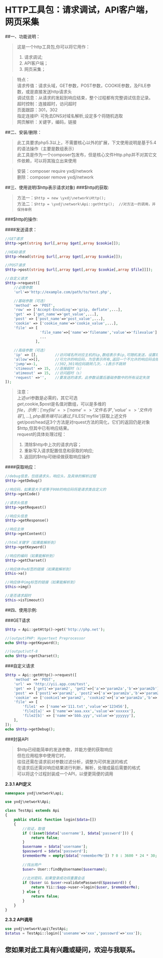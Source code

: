 

HTTP工具包：请求调试，API客户端，网页采集
=========================================


##一、功能说明：
> 这是一个http工具包,你可以将它用作：  
> 1. 请求调试;  
> 2. API客户端；  
> 3. 网页采集；  


> 特点：  
> 请求传值：请求头域，GET参数，POST参数，COOKIE参数，及FILE参数，或是直接发送http请求头  
> 调试信息：从请求的发起到响应结束，整个过程都有完整调试信息记录。  
> 超时控制：连接超时，访问超时  
> 页面跟踪：301，302  
> 指定连接IP: 可免去DNS对域名解析,设定多个将随机选取  
> 网页解析：关键字，编码，链接  



##二、安装/删除：

> 此工具要求php5.3以上，不需要核心以外的扩展，下文使用说明是基于5.4的语法操作（主要是数组表示）  
> 此工具是作为一个composer包发布，但是核心文件Http.php并不对其它文件依赖，可以将其独立出来使用  


> 安装：composer require yxdj/network  
> 删除：composer remove yxdj/network  



##三、使用说明($http表示请求对象)
###$http的获取:

> 方法一：`$http = new \yxdj\network\Http();`  
> 方法二：`$http = \yxdj\network\Api::gethttp();  //对方法一的调用，并保持单例`

###$http的操作:

####发送请求：


```php
//GET请求
$http->get(string $url[,array $get[,array $cookie]]);

//HEAD请求
$http->head(string $url[,array $get[,array $cookie]]);

//POST请求
$http->post(string $url[,array $get[,array $cookie[,array $file]]]);

//自定义请求
$http->request([
    //必需参数
    'url'=>'http://example.com/path/to/test.php',

    //基础参数（可选）
    'method' => 'POST',
    'row' => ['Accept-Encoding'=>'gzip, deflate',...],    
    'get' => ['get_name'=>'get_value',...],
    'post' => ['post_name'=>'post_value',...],
    'cookie' => ['cookie_name'=>'cookie_value',...],    
    'file' => [
                'file_name'=>['name'=>'filename','value'=>'filevalue']
                ...
              ],
    
    //高级参数（可选）
    'ip' => [],        //访问域名所对应主机的ip,数组表示多ip,可随机发送，设置将省去DNS解析时间
    'allow'=>[],       //可允许的响应码，为空表示所有,返回一个不允许的响应码会抛出一个可捕获的异常
    'jump'=>-1,        //302,301响应码跳转几次，-1表示不跳转
    'ctimeout' => 15,  //连接超时（s）
    'atimeout' => 15,  //访问超时（s）
    'request' =>'',    //要发送的请求，此参数设置后基础参数中的所有设定失效
]);
```

> 注意：  
> 上述url参数是必需的，其它可选  
> $get,$cookie,$post是名值对数组，可以是多维的  
> $file，示例：['myfile'=>['name'=>'文件名字','value'=>'文件内容'],...],  
  php服务端可以通过$_FILES['myfile']获取上述文件   
> get/post/head这3个方法是对rquest方法的简化，它们的返回仍是对象$http,但其中已有响应结果。    
> request的具体处理过程：  
> 1. 清除$http中上次的请求内容；  
> 2. 重新写入请求配置信息和获取的响应;  
> 3. 返回的$http可继续做获取响应操作  


####获取响应：

```php
//debug信息，包括请求头，响应头，及具体的解析过程
$http->getDebug()

//响应码，如果是大于或等于900的响应码将是请求类自定义的
$http->getCode()

//请求头信息
$http->getRequest()

//响应头信息
$http->getResponse()

//响应主体
$http->getContent()

//html关键字（如果能解析到）
$http->getKeyword()

//响应的编码（如果能解析到）
$http->getCharset()

//响应体中a标签的链接（如果能解析到）
$this->a()

//响应体中img标签的链接（如果能解析到）
$this->img()

//是否请求超时
$this->isTimeout()
```


##四、使用示例:

###GET请求

```php
$http = Api::getHttp()->get('http://php.net');

//(output)PHP: Hypertext Preprocessor
echo $http->getKeyword();

//(output)utf-8
echo $http->getCharset();
```


###自定义请求
```php
$http = Api::getHttp()->request([
    'method' => 'POST',
    'url' => 'http://yii.app.com/test',
    'get' => ['get1'=>'param2', 'get2'=>['a'=>'param2a','b'=>'param2b']],
    'post' => ['post1'=>'param2', 'post2'=>['a'=>'param2a','b'=>'param2b']],
    'cookie' => ['cookie1'=>'param2', 'cookie2'=>['a'=>'param2a','b'=>'param2b']],
    'file' => [
        'file1' => ['name'=>'111.txt','value'=>'123456'],
        'file2[a]' => ['name'=>'aaa.xxx','value'=>'xxxxxx'],
        'file2[b]' => ['name'=>'bbb.yyy','value'=>'yyyyyy'],
    ],
]);
echo $http->getDebug();
```



###封装API

>  $http已经能简单的发送参数，并能方便的获取响应  
>  但在应用程序中使用它时，  
>  往往还需在请求前对参数过滤分析，调整为可供发送的格式  
>  在请求后还需对响应结果进行判断，解析，处理成最后需要的格式  
>  可以将这个过程封装成一个API，以便更简便的调用  

**2.3.1 API定义**
```php
namespace yxdj\network\api;

use yxdj\network\Api;

class TestApi extends Api
{
    public static function login($data=[])
    {
        //验证，取值
        if (!isset($data['username'], $data['password'])) {
            return false;
        }
        $username = $data['username'];
        $password = $data['password'];
        $rememberMe = empty($data['rememberMe']) ? 0 : 3600 * 24 * 30;
        
        //找出用户
        $user= User::findByUsername($username);
        
        //比对密码，如果登录成功将重置会话
        if ($user && $user->validatePassword($password)) {
            return Yii::$app->user->login($user, $rememberMe);
        } else {
            return false;
        }
    }
}
```

**2.3.2 API调用**
```php
use yxdj\network\api\TestApi;
$status = TestApi::login(['usename'=>'xxx','passowrd'=>'xxx']);
```











您如果对此工具有兴趣或疑问，欢迎与我联系。
---------------------------------------
